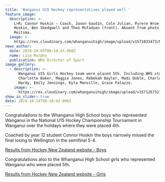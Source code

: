 ```yaml
---
title: 'Wanganui U15 Hockey representatives played well '
feature_image:
  description: >-
    L>R; Connor Hoskin - Coach, Jaxon Gaudin, Cole Julian, Purere Wroe, Blake
    Hoskin, Ben Skedgwell and Theo McFadyen (front). Absent from photo - Heike
    Reitsma. 
  image: >-
    https://res.cloudinary.com/whanganuihigh/image/upload/v1571033473/News/NZSS%20Netball%20Nationals/National_U15_Hockey_Champ_Tourn_in_WU.jpg
news_author:
  date: 2019-10-05T06:10:43.068Z
  name: Lisa Murphy
  publication: WHS Director of Sport
image_gallery:
  - description: >-
      Wanganui U15 Girls Hockey team were placed 5th. Including WHS students:
      Charlotte Baker, Maggie Jones, Rebekah Bayler, Madi Doble, Charlotte
      Hardy, Emily Jennings, Kyla Manville, Grace Palazzo.
    image: >-
      https://res.cloudinary.com/whanganuihigh/image/upload/v1571267321/News/girls_team.jpg
show_in_slider: true
date: 2019-10-14T06:10:43.096Z
---
```

Congratulations to the Whanganui High School boys who represented Wanganui in the National U15 Hockey Championship Tournament in Wanganui over the holidays where they were placed 4th. 

Coached by year 12 student Connor Hoskin the boys narrowly missed the final losing to Wellington in the semifinal 5-4.

[Results from Hockey New Zealand website - Boys](https://hockeynz.altiusrt.com/teams/3263)

Congratulations also to the Whanganui High School girls who represented Wanganui who were placed 5th.  

[Results from Hockey New Zealand website - Girls](https://hockeynz.altiusrt.com/teams/3276)
